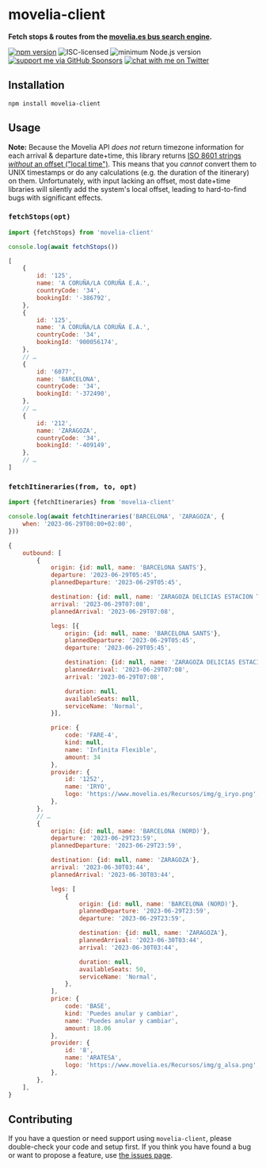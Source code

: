 # movelia-client

**Fetch stops & routes from the [movelia.es bus search engine](https://movelia.es/).**

[![npm version](https://img.shields.io/npm/v/movelia-client.svg)](https://www.npmjs.com/package/movelia-client)
![ISC-licensed](https://img.shields.io/github/license/derhuerst/movelia-client.svg)
![minimum Node.js version](https://img.shields.io/node/v/movelia-client.svg)
[![support me via GitHub Sponsors](https://img.shields.io/badge/support%20me-donate-fa7664.svg)](https://github.com/sponsors/derhuerst)
[![chat with me on Twitter](https://img.shields.io/badge/chat%20with%20me-on%20Twitter-1da1f2.svg)](https://twitter.com/derhuerst)


## Installation

```shell
npm install movelia-client
```


## Usage

**Note:** Because the Movelia API *does not* return timezone information for each arrival & departure date+time, this library returns [ISO 8601 strings *without* an offset ("local time")](https://en.wikipedia.org/wiki/ISO_8601#Local_time_(unqualified)). This means that you *cannot* convert them to UNIX timestamps or do any calculations (e.g. the duration of the itinerary) on them. Unfortunately, with input lacking an offset, most date+time libraries will silently add the system's local offset, leading to hard-to-find bugs with significant effects.

### `fetchStops(opt)`

```js
import {fetchStops} from 'movelia-client'

console.log(await fetchStops())
```

```js
[
	{
		id: '125',
		name: 'A CORUÑA/LA CORUÑA E.A.',
		countryCode: '34',
		bookingId: '-386792',
	},
	{
		id: '125',
		name: 'A CORUÑA/LA CORUÑA E.A.',
		countryCode: '34',
		bookingId: '900056174',
	},
	// …
	{
		id: '6077',
		name: 'BARCELONA',
		countryCode: '34',
		bookingId: '-372490',
	},
	// …
	{
		id: '212',
		name: 'ZARAGOZA',
		countryCode: '34',
		bookingId: '-409149',
	},
	// …
]
```

### `fetchItineraries(from, to, opt)`

```js
import {fetchItineraries} from 'movelia-client'

console.log(await fetchItineraries('BARCELONA', 'ZARAGOZA', {
	when: '2023-06-29T00:00+02:00',
}))
```

```js
{
	outbound: [
		{
			origin: {id: null, name: 'BARCELONA SANTS'},
			departure: '2023-06-29T05:45',
			plannedDeparture: '2023-06-29T05:45',

			destination: {id: null, name: 'ZARAGOZA DELICIAS ESTACION TREN'},
			arrival: '2023-06-29T07:08',
			plannedArrival: '2023-06-29T07:08',

			legs: [{
				origin: {id: null, name: 'BARCELONA SANTS'},
				plannedDeparture: '2023-06-29T05:45',
				departure: '2023-06-29T05:45',

				destination: {id: null, name: 'ZARAGOZA DELICIAS ESTACION TREN'},
				plannedArrival: '2023-06-29T07:08',
				arrival: '2023-06-29T07:08',

				duration: null,
				availableSeats: null,
				serviceName: 'Normal',
			}],

			price: {
				code: 'FARE-4',
				kind: null,
				name: 'Infinita Flexible',
				amount: 34
			},
			provider: {
				id: '1252',
				name: 'IRYO',
				logo: 'https://www.movelia.es/Recursos/img/g_iryo.png',
			},
		},
		// …
		{
			origin: {id: null, name: 'BARCELONA (NORD)'},
			departure: '2023-06-29T23:59',
			plannedDeparture: '2023-06-29T23:59',

			destination: {id: null, name: 'ZARAGOZA'},
			arrival: '2023-06-30T03:44',
			plannedArrival: '2023-06-30T03:44',

			legs: [
				{
					origin: {id: null, name: 'BARCELONA (NORD)'},
					plannedDeparture: '2023-06-29T23:59',
					departure: '2023-06-29T23:59',

					destination: {id: null, name: 'ZARAGOZA'},
					plannedArrival: '2023-06-30T03:44',
					arrival: '2023-06-30T03:44',

					duration: null,
					availableSeats: 50,
					serviceName: 'Normal',
				},
			],
			price: {
				code: 'BASE',
				kind: 'Puedes anular y cambiar',
				name: 'Puedes anular y cambiar',
				amount: 18.06
			},
			provider: {
				id: '8',
				name: 'ARATESA',
				logo: 'https://www.movelia.es/Recursos/img/g_alsa.png',
			},
		},
	],
}
```


## Contributing

If you have a question or need support using `movelia-client`, please double-check your code and setup first. If you think you have found a bug or want to propose a feature, use [the issues page](https://github.com/derhuerst/movelia-client/issues).
